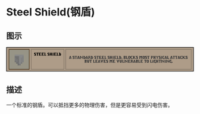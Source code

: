# Steel Shield(钢盾)

## 图示

![钢盾](assetes/equipment/Steel_Shield.png)

## 描述

一个标准的钢盾。可以抵挡更多的物理伤害，但是更容易受到闪电伤害。
